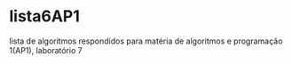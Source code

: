 # lista6AP1
 lista de algoritmos respondidos para matéria de algoritmos e programação 1(AP1), laboratório 7

